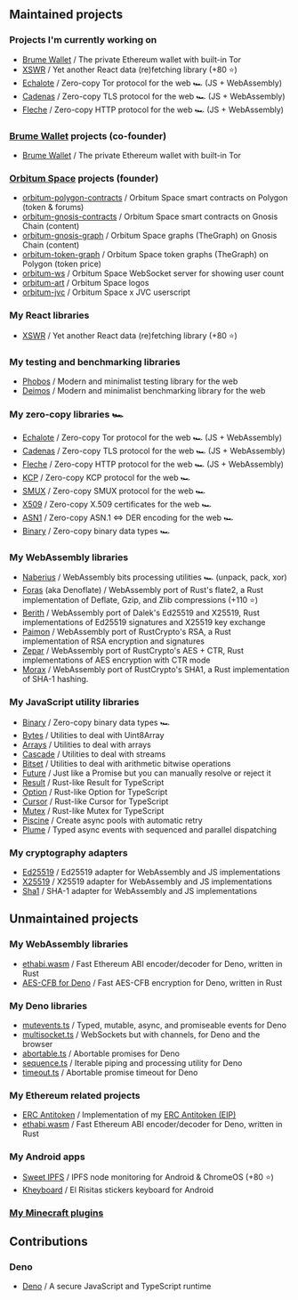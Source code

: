 ## Maintained projects

### Projects I'm currently working on
- [Brume Wallet](https://github.com/brumewallet/wallet) / The private Ethereum wallet with built-in Tor
- [XSWR](https://github.com/hazae41/xswr) / Yet another React data (re)fetching library (+80 ⭐)
- [Echalote](https://github.com/hazae41/echalote) / Zero-copy Tor protocol for the web 🏎️ (JS + WebAssembly)
- [Cadenas](https://github.com/hazae41/cadenas) / Zero-copy TLS protocol for the web 🏎️ (JS + WebAssembly)
- [Fleche](https://github.com/hazae41/fleche) / Zero-copy HTTP protocol for the web 🏎️ (JS + WebAssembly)

### [Brume Wallet](https://github.com/brumewallet) projects (co-founder)
- [Brume Wallet](https://github.com/brumewallet/wallet) / The private Ethereum wallet with built-in Tor

### [Orbitum Space](https://orbitum.space/) projects (founder)
- [orbitum-polygon-contracts](https://github.com/hazae41/orbitum-polygon-contracts) / Orbitum Space smart contracts on Polygon (token & forums)
- [orbitum-gnosis-contracts](https://github.com/hazae41/orbitum-gnosis-contracts) / Orbitum Space smart contracts on Gnosis Chain (content)
- [orbitum-gnosis-graph](https://github.com/hazae41/orbitum-gnosis-graph) / Orbitum Space graphs (TheGraph) on Gnosis Chain (content)
- [orbitum-token-graph](https://github.com/hazae41/orbitum-token-graph) / Orbitum Space token graphs (TheGraph) on Polygon (token price)
- [orbitum-ws](https://github.com/hazae41/orbitum-ws) / Orbitum Space WebSocket server for showing user count
- [orbitum-art](https://github.com/hazae41/orbitum-art) / Orbitum Space logos
- [orbitum-jvc](https://github.com/hazae41/orbitum-jvc) / Orbitum Space x JVC userscript

### My React libraries
- [XSWR](https://github.com/hazae41/xswr) / Yet another React data (re)fetching library (+80 ⭐)

### My testing and benchmarking libraries
- [Phobos](https://github.com/hazae41/phobos) / Modern and minimalist testing library for the web
- [Deimos](https://github.com/hazae41/deimos) / Modern and minimalist benchmarking library for the web

### My zero-copy libraries 🏎️
- [Echalote](https://github.com/hazae41/echalote) / Zero-copy Tor protocol for the web 🏎️ (JS + WebAssembly)
- [Cadenas](https://github.com/hazae41/cadenas) / Zero-copy TLS protocol for the web 🏎️ (JS + WebAssembly)
- [Fleche](https://github.com/hazae41/fleche) / Zero-copy HTTP protocol for the web 🏎️ (JS + WebAssembly)
- [KCP](https://github.com/hazae41/kcp) / Zero-copy KCP protocol for the web 🏎️
- [SMUX](https://github.com/hazae41/smux) / Zero-copy SMUX protocol for the web 🏎️
- [X509](https://github.com/hazae41/x509) / Zero-copy X.509 certificates for the web 🏎️
- [ASN1](https://github.com/hazae41/asn1) / Zero-copy ASN.1 <=> DER encoding for the web 🏎️
- [Binary](https://github.com/hazae41/binary) / Zero-copy binary data types 🏎️

### My WebAssembly libraries
- [Naberius](https://github.com/hazae41/naberius) / WebAssembly bits processing utilities 🏎️ (unpack, pack, xor)
- [Foras](https://github.com/hazae41/foras) (aka Denoflate) / WebAssembly port of Rust's flate2, a Rust implementation of Deflate, Gzip, and Zlib compressions (+110 ⭐)
- [Berith](https://github.com/hazae41/berith) / WebAssembly port of Dalek's Ed25519 and X25519, Rust implementations of Ed25519 signatures and X25519 key exchange
- [Paimon](https://github.com/hazae41/paimon) / WebAssembly port of RustCrypto's RSA, a Rust implementation of RSA encryption and signatures
- [Zepar](https://github.com/hazae41/zepar) / WebAssembly port of RustCrypto's AES + CTR, Rust implementations of AES encryption with CTR mode
- [Morax](https://github.com/hazae41/morax) / WebAssembly port of RustCrypto's SHA1, a Rust implementation of SHA-1 hashing.

### My JavaScript utility libraries
- [Binary](https://github.com/hazae41/binary) / Zero-copy binary data types 🏎️
- [Bytes](https://github.com/hazae41/bytes) / Utilities to deal with Uint8Array
- [Arrays](https://github.com/hazae41/arrays) / Utilities to deal with arrays
- [Cascade](https://github.com/hazae41/cascade) / Utilities to deal with streams
- [Bitset](https://github.com/hazae41/bitset) / Utilities to deal with arithmetic bitwise operations
- [Future](https://github.com/hazae41/future) / Just like a Promise but you can manually resolve or reject it
- [Result](https://github.com/hazae41/result) / Rust-like Result for TypeScript
- [Option](https://github.com/hazae41/option) / Rust-like Option for TypeScript
- [Cursor](https://github.com/hazae41/cursor) / Rust-like Cursor for TypeScript
- [Mutex](https://github.com/hazae41/mutex) / Rust-like Mutex for TypeScript
- [Piscine](https://github.com/hazae41/piscine) / Create async pools with automatic retry
- [Plume](https://github.com/hazae41/plume) / Typed async events with sequenced and parallel dispatching

### My cryptography adapters
- [Ed25519](https://github.com/hazae41/ed25519) / Ed25519 adapter for WebAssembly and JS implementations
- [X25519](https://github.com/hazae41/x25519) / X25519 adapter for WebAssembly and JS implementations
- [Sha1](https://github.com/hazae41/sha1) / SHA-1 adapter for WebAssembly and JS implementations

## Unmaintained projects

### My WebAssembly libraries
- [ethabi.wasm](https://github.com/hazae41/ethabi.wasm) / Fast Ethereum ABI encoder/decoder for Deno, written in Rust
- [AES-CFB for Deno](https://github.com/hazae41/deno-aes-cfb) / Fast AES-CFB encryption for Deno, written in Rust

### My Deno libraries
- [mutevents.ts](https://github.com/hazae41/mutevents.ts) / Typed, mutable, async, and promiseable events for Deno
- [multisocket.ts](https://github.com/hazae41/multisocket.ts) / WebSockets but with channels, for Deno and the browser
- [abortable.ts](https://github.com/hazae41/abortable.ts) / Abortable promises for Deno
- [sequence.ts](https://github.com/hazae41/sequence.ts) / Iterable piping and processing utility for Deno
- [timeout.ts](https://github.com/hazae41/timeout.ts) / Abortable promise timeout for Deno

### My Ethereum related projects
- [ERC Antitoken](https://github.com/hazae41/ERC-Antitoken) / Implementation of my [ERC Antitoken (EIP)](https://github.com/ethereum/EIPs/issues/3477)
- [ethabi.wasm](https://github.com/hazae41/ethabi.wasm) / Fast Ethereum ABI encoder/decoder for Deno, written in Rust

### My Android apps
- [Sweet IPFS](https://github.com/hazae41/sweet-ipfs) / IPFS node monitoring for Android & ChromeOS (+80 ⭐)
- [Kheyboard](https://github.com/hazae41/kheyboard) / El Risitas stickers keyboard for Android

### [My Minecraft plugins](https://github.com/hazae41?tab=repositories&q=mc-) 

## Contributions

### Deno
- [Deno](https://github.com/denoland/deno) / A secure JavaScript and TypeScript runtime
